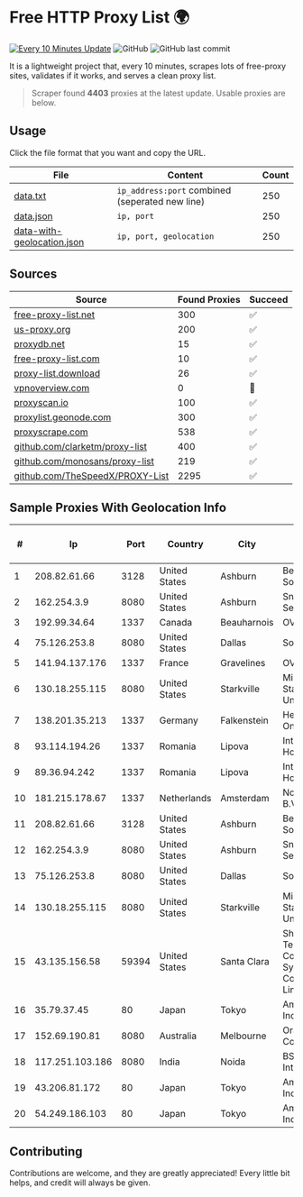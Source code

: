 
# Free HTTP Proxy List 🌍

[![Every 10 Minutes Update](https://github.com/mertguvencli/http-proxy-list/actions/workflows/main.yml/badge.svg?branch=main)](https://github.com/mertguvencli/http-proxy-list/actions/workflows/main.yml)
![GitHub](https://img.shields.io/github/license/mertguvencli/http-proxy-list)
![GitHub last commit](https://img.shields.io/github/last-commit/mertguvencli/http-proxy-list)

It is a lightweight project that, every 10 minutes, scrapes lots of free-proxy sites, validates if it works, and serves a clean proxy list.


> Scraper found **4403** proxies at the latest update. Usable proxies are below.

## Usage

Click the file format that you want and copy the URL.


|File|Content|Count|
|----|-------|-----|
|[data.txt](https://raw.githubusercontent.com/mertguvencli/http-proxy-list/main/proxy-list/data.txt)|`ip_address:port` combined (seperated new line)|250|
|[data.json](https://raw.githubusercontent.com/mertguvencli/http-proxy-list/main/proxy-list/data.json)|`ip, port`|250|
|[data-with-geolocation.json](https://raw.githubusercontent.com/mertguvencli/http-proxy-list/main/proxy-list/data-with-geolocation.json)|`ip, port, geolocation`|250|

## Sources

|Source|Found Proxies|Succeed|
|------|-------------|-------|
|[free-proxy-list.net](https://free-proxy-list.net)|300|✅|
|[us-proxy.org](https://www.us-proxy.org)|200|✅|
|[proxydb.net](http://proxydb.net)|15|✅|
|[free-proxy-list.com](https://free-proxy-list.com/?page=&port=&type%5B%5D=http&type%5B%5D=https&up_time=0&search=Search)|10|✅|
|[proxy-list.download](https://www.proxy-list.download/HTTP)|26|✅|
|[vpnoverview.com](https://vpnoverview.com/privacy/anonymous-browsing/free-proxy-servers)|0|🚫|
|[proxyscan.io](https://www.proxyscan.io)|100|✅|
|[proxylist.geonode.com](https://proxylist.geonode.com/api/proxy-list?limit=300&page=1&sort_by=lastChecked&sort_type=desc&protocols=http,https)|300|✅|
|[proxyscrape.com](https://api.proxyscrape.com/v2/?request=displayproxies&protocol=http&timeout=10000&country=all&ssl=all&anonymity=all)|538|✅|
|[github.com/clarketm/proxy-list](https://raw.githubusercontent.com/clarketm/proxy-list/master/proxy-list-raw.txt)|400|✅|
|[github.com/monosans/proxy-list](https://raw.githubusercontent.com/monosans/proxy-list/main/proxies/http.txt)|219|✅|
|[github.com/TheSpeedX/PROXY-List](https://raw.githubusercontent.com/TheSpeedX/PROXY-List/master/http.txt)|2295|✅|


## Sample Proxies With Geolocation Info

|#|Ip|Port|Country|City|Internet Service Provider|
|-|--|----|-------|----|-------------------------|
|1|208.82.61.66|3128|United States|Ashburn|Bernardi Sounds|
|2|162.254.3.9|8080|United States|Ashburn|Sneaker Server|
|3|192.99.34.64|1337|Canada|Beauharnois|OVH SAS|
|4|75.126.253.8|8080|United States|Dallas|SoftLayer|
|5|141.94.137.176|1337|France|Gravelines|OVH SAS|
|6|130.18.255.115|8080|United States|Starkville|Mississippi State University|
|7|138.201.35.213|1337|Germany|Falkenstein|Hetzner Online GmbH|
|8|93.114.194.26|1337|Romania|Lipova|Interkvm Host SRL|
|9|89.36.94.242|1337|Romania|Lipova|Interkvm Host SRL|
|10|181.215.178.67|1337|Netherlands|Amsterdam|NovoServe B.V.|
|11|208.82.61.66|3128|United States|Ashburn|Bernardi Sounds|
|12|162.254.3.9|8080|United States|Ashburn|Sneaker Server|
|13|75.126.253.8|8080|United States|Dallas|SoftLayer|
|14|130.18.255.115|8080|United States|Starkville|Mississippi State University|
|15|43.135.156.58|59394|United States|Santa Clara|Shenzhen Tencent Computer Systems Company Limited|
|16|35.79.37.45|80|Japan|Tokyo|Amazon.com, Inc.|
|17|152.69.190.81|8080|Australia|Melbourne|Oracle Corporation|
|18|117.251.103.186|8080|India|Noida|BSNL Internet|
|19|43.206.81.172|80|Japan|Tokyo|Amazon.com, Inc.|
|20|54.249.186.103|80|Japan|Tokyo|Amazon.com, Inc.|



## Contributing

Contributions are welcome, and they are greatly appreciated! Every
little bit helps, and credit will always be given.

